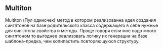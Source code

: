 ## Multiton

Multiton (Пул одиночек) метод в котором реализованна идея создания синглтонов на базе родительского класса содержащего в себе нужные для синглтона свойства и методы. Проще говоря если мне надо много синглтоном то выгоднее реализовать логику их генерации на базе шаблона-предка, чем копипастить повторяющуюся структуру.
